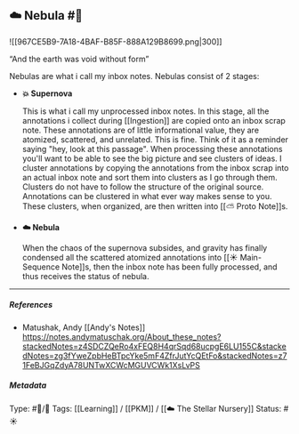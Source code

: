 ## ☁️ Nebula #🧠 

![[967CE5B9-7A18-4BAF-B85F-888A129B8699.png|300]]

“And the earth was void without form”

Nebulas are what i call my inbox notes. Nebulas consist of 2 stages:

- **💥 Supernova**
	
     This is what i call my unprocessed inbox notes. In this stage, all the annotations i collect during [[Ingestion]] are copied onto an inbox scrap note. These annotations are of little informational value, they are atomized, scattered, and unrelated. This is fine. Think of it as a reminder saying "hey, look at this passage". When processing these annotations you'll want to be able to see the big picture and see clusters of ideas. I cluster annotations by copying the annotations from the inbox scrap into an actual inbox note and sort them into clusters as I go through them. Clusters do not have to follow the structure of the original source. Annotations can be clustered in what ever way makes sense to you. These clusters, when organized, are then written into [[⛅️ Proto Note]]s.

- **☁️ Nebula**
	
	 When the chaos of the supernova subsides, and gravity has finally condensed all the scattered atomized annotations into [[☀️ Main-Sequence Note]]s, then the inbox note has been fully processed, and thus receives the status of nebula. 

___

##### References

- Matushak, Andy [[Andy's Notes]]
https://notes.andymatuschak.org/About_these_notes?stackedNotes=z4SDCZQeRo4xFEQ8H4qrSqd68ucpgE6LU155C&stackedNotes=zg3fYweZpbHeBTpcYke5mF4ZfrJutYcQEtFo&stackedNotes=z71FeBJGqZdyA78UNTwXCWcMGUVCWk1XsLvPS

##### Metadata
Type: #🔵/🔵 
Tags: [[Learning]] / [[PKM]] / [[☁️ The Stellar Nursery]]
Status: #☀️ 